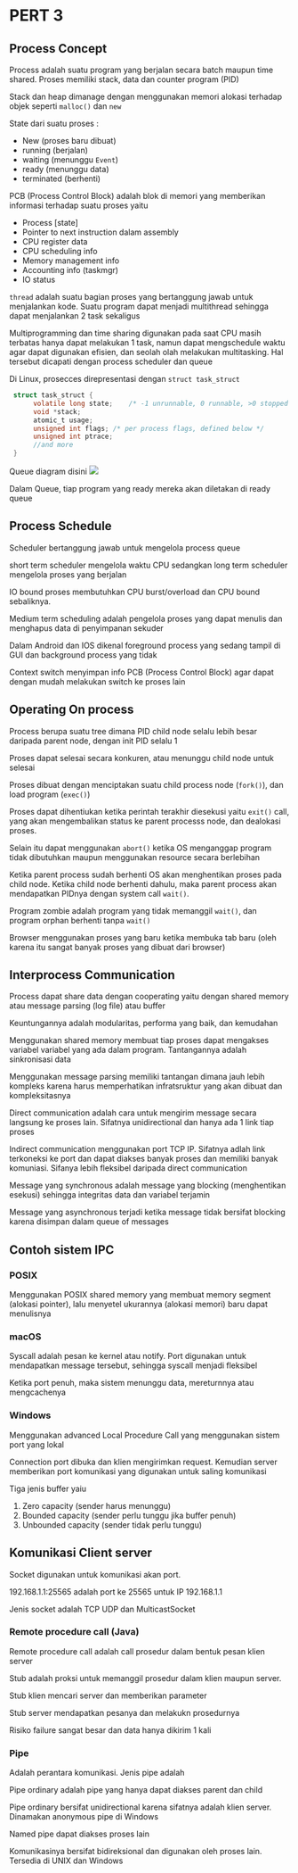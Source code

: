 # PERT 3

## Process Concept

Process adalah suatu program yang berjalan secara batch maupun time shared. Proses memiliki stack, data dan counter program (PID)

Stack dan heap dimanage dengan menggunakan memori alokasi terhadap objek seperti `malloc()` dan `new`

State dari suatu proses :

+ New (proses baru dibuat)
+ running (berjalan)
+ waiting (menunggu `Event`)
+ ready (menunggu data)
+ terminated (berhenti)

PCB (Process Control Block) adalah blok di memori yang memberikan informasi terhadap suatu proses yaitu

+ Process [state] 
+ Pointer to next instruction dalam assembly
+ CPU register data
+ CPU scheduling info
+ Memory management info
+ Accounting info (taskmgr)
+ IO status

`thread` adalah suatu bagian proses yang bertanggung jawab untuk menjalankan kode. Suatu program dapat menjadi multithread sehingga dapat menjalankan 2 task sekaligus

Multiprogramming dan time sharing digunakan pada saat CPU masih terbatas hanya dapat melakukan 1 task, namun dapat mengschedule waktu agar dapat digunakan efisien, dan seolah olah melakukan multitasking. Hal tersebut dicapati dengan process scheduler dan queue

Di Linux, prosecces direpresentasi dengan `struct task_struct`

```c
 struct task_struct {
      volatile long state;    /* -1 unrunnable, 0 runnable, >0 stopped */
      void *stack;
      atomic_t usage;
      unsigned int flags; /* per process flags, defined below */
      unsigned int ptrace;
      //and more
 }

```

Queue diagram disini
![](#)

Dalam Queue, tiap program yang ready mereka akan diletakan di ready queue

## Process Schedule

Scheduler bertanggung jawab untuk mengelola process queue

short term scheduler mengelola waktu CPU sedangkan long term scheduler mengelola proses yang berjalan

IO bound proses membutuhkan CPU burst/overload dan CPU bound sebaliknya. 

Medium term scheduling adalah pengelola proses yang dapat menulis dan menghapus data di penyimpanan sekuder

Dalam Android dan IOS dikenal foreground process yang sedang tampil di GUI dan background process yang tidak

Context switch menyimpan info PCB (Process Control Block) agar dapat dengan mudah melakukan switch ke proses lain

## Operating On process

Process berupa suatu tree dimana PID child node selalu lebih besar daripada parent node, dengan init PID selalu 1

Proses dapat selesai secara konkuren, atau menunggu child node untuk selesai

Proses dibuat dengan menciptakan suatu child process node (`fork()`), dan load program (`exec()`)


Proses dapat dihentiukan ketika perintah terakhir diesekusi yaitu `exit()` call, yang akan mengembalikan status ke parent processs node, dan dealokasi proses.

Selain itu dapat menggunakan `abort()` ketika OS menganggap program tidak dibutuhkan maupun menggunakan resource secara berlebihan


Ketika parent process sudah berhenti OS akan menghentikan proses pada child node. Ketika child node berhenti dahulu, maka parent process akan mendapatkan PIDnya dengan system call `wait()`.

Program zombie adalah program yang tidak memanggil `wait()`, dan program orphan berhenti tanpa `wait()`


Browser menggunakan proses yang baru ketika membuka tab baru (oleh karena itu sangat banyak proses yang dibuat dari browser)

## Interprocess Communication

Process dapat share data dengan cooperating yaitu dengan shared memory atau message parsing (log file) atau buffer

Keuntungannya adalah modularitas, performa yang baik, dan kemudahan

Menggunakan shared memory membuat tiap proses dapat mengakses variabel variabel yang ada dalam program. Tantangannya adalah sinkronisasi data

Menggunakan message parsing memiliki tantangan dimana jauh lebih kompleks karena harus memperhatikan infratsruktur yang akan dibuat dan kompleksitasnya

Direct communication adalah cara untuk mengirim message secara langsung ke proses lain. Sifatnya unidirectional dan hanya ada 1 link tiap proses

Indirect communication menggunakan port TCP IP. Sifatnya adlah link terkoneksi ke port dan dapat diakses banyak proses dan memiliki banyak komuniasi. Sifanya lebih fleksibel daripada direct communication

Message yang synchronous adalah message yang blocking (menghentikan esekusi) sehingga integritas data dan variabel terjamin

Message yang asynchronous terjadi ketika message tidak bersifat blocking karena disimpan dalam queue of messages

## Contoh sistem IPC

### POSIX

Menggunakan POSIX shared memory yang membuat memory segment (alokasi pointer), lalu menyetel ukurannya (alokasi memori) baru dapat menulisnya 

### macOS

Syscall adalah pesan ke kernel atau notify. Port digunakan untuk mendapatkan message tersebut, sehingga syscall menjadi fleksibel

Ketika port penuh, maka sistem menunggu data, mereturnnya atau mengcachenya

### Windows

Menggunakan advanced Local Procedure Call yang menggunakan sistem port yang lokal

Connection port dibuka dan klien mengirimkan request. Kemudian server memberikan port komunikasi yang digunakan untuk saling komunikasi

Tiga jenis buffer yaiu
1. Zero capacity (sender harus menunggu)
2. Bounded capacity (sender perlu tunggu jika buffer penuh)
3. Unbounded capacity (sender tidak perlu tunggu)

## Komunikasi Client server

Socket digunakan untuk komunikasi akan port.

192.168.1.1:25565 adalah port ke 25565 untuk IP 192.168.1.1

Jenis socket adalah TCP UDP dan MulticastSocket

### Remote procedure call (Java)

Remote procedure call adalah call prosedur dalam bentuk pesan klien server

Stub adalah proksi untuk memanggil prosedur dalam klien maupun server. 

Stub klien mencari server dan memberikan parameter

Stub server mendapatkan pesanya dan melakukn prosedurnya

Risiko failure sangat besar dan data hanya dikirim 1 kali


### Pipe

Adalah perantara komunikasi. Jenis pipe adalah

Pipe ordinary adalah pipe yang hanya dapat diakses parent dan child

Pipe ordinary bersifat unidirectional karena sifatnya adalah klien server. Dinamakan anonymous pipe di Windows

Named pipe dapat diakses proses lain

Komunikasinya bersifat bidireksional dan digunakan oleh proses lain. Tersedia di UNIX dan Windows